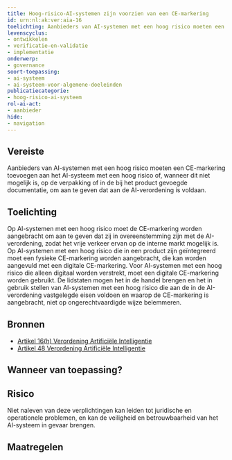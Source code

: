 ```yaml
---
title: Hoog-risico-AI-systemen zijn voorzien van een CE-markering
id: urn:nl:ak:ver:aia-16
toelichting: Aanbieders van AI-systemen met een hoog risico moeten een CE-markering toevoegen aan het AI-systeem met een hoog risico of, wanneer dit niet mogelijk is, op de verpakking of in de bij het product gevoegde documentatie, om aan te geven dat aan de AI-verordening is voldaan.
levenscyclus:
- ontwikkelen
- verificatie-en-validatie
- implementatie
onderwerp:
- governance
soort-toepassing:
- ai-systeem
- ai-systeem-voor-algemene-doeleinden
publicatiecategorie:
- hoog-risico-ai-systeem
rol-ai-act:
- aanbieder
hide:
- navigation
---
```


<!-- tags -->
## Vereiste

Aanbieders van AI-systemen met een hoog risico moeten een CE-markering toevoegen aan het AI-systeem met een hoog risico of, wanneer dit niet mogelijk is, op de verpakking of in de bij het product gevoegde documentatie, om aan te geven dat aan de AI-verordening is voldaan.

## Toelichting

Op AI-systemen met een hoog risico moet de CE-markering worden aangebracht om aan te geven dat zij in overeenstemming zijn met de AI-verordening, zodat het vrije verkeer ervan op de interne markt mogelijk is.
Op AI-systemen met een hoog risico die in een product zijn geïntegreerd moet een fysieke CE-markering worden aangebracht, die kan worden
aangevuld met een digitale CE-markering.
Voor AI-systemen met een hoog risico die alleen digitaal worden verstrekt, moet een digitale CE-markering worden gebruikt.
De lidstaten mogen het in de handel brengen en het in gebruik stellen van AI-systemen met een hoog risico die aan de in de AI-verordening vastgelegde eisen voldoen en waarop de CE-markering is aangebracht, niet op ongerechtvaardigde wijze belemmeren.

## Bronnen

- [Artikel 16(h) Verordening Artificiële Intelligentie](https://eur-lex.europa.eu/legal-content/NL/TXT/HTML/?uri=OJ:L_202401689#d1e3823-1-1)
- [Artikel 48 Verordening Artificiële Intelligentie](https://eur-lex.europa.eu/legal-content/NL/TXT/HTML/?uri=OJ:L_202401689#d1e5327-1-1)

## Wanneer van toepassing? 
<!-- tags-ai-act -->


## Risico
Niet naleven van deze verplichtingen kan leiden tot juridische en operationele problemen, en kan de veiligheid en betrouwbaarheid van het AI-systeem in gevaar brengen.

## Maatregelen

<!-- list_maatregelen vereiste/aia-16-ce-markering no-search no-onderwerp no-rol no-levenscyclus -->
